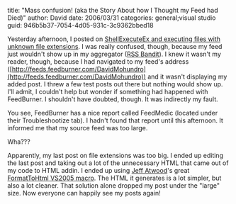 
title: "Mass confusion! (aka the Story About how I Thought my Feed had Died)"
author: David
date: 2006/03/31
categories: general;visual studio
guid: 946b5b37-7054-4d05-931c-3c9362bbed18

Yesterday afternoon, I posted on [ShellExecuteEx and executing files with unknown file extensions](http://www.mohundro.com/blog/PermaLink,guid,2e837c6d-a5b5-4eb1-a679-b375d27b3d06.aspx). I was really confused, though, because my feed just wouldn't show up in my aggregator ([RSS Bandit](http://www.rssbandit.org)). I knew it wasn't my reader, though, because I had navigated to my feed's address ([http://feeds.feedburner.com/DavidMohundro](http://feeds.feedburner.com/DavidMohundro)) and it wasn't displaying my added post. I threw a few test posts out there but nothing would show up. I'll admit, I couldn't help but wonder if something had happened with FeedBurner. I shouldn't have doubted, though. It was indirectly my fault.

You see, FeedBurner has a nice report called FeedMedic (located under their Troubleshootize tab). I hadn't found that report until this afternoon. It informed me that my source feed was too large. 

Wha??? 

Apparently, my last post on file extensions was too big. I ended up editing the last post and taking out a lot of the unnecessary HTML that came out of my code to HTML addin. I ended up using [Jeff Atwood](http://www.codinghorror.com/blog/)'s great [FormatToHtml VS2005 macro](http://www.codinghorror.com/blog/archives/000429.html). The HTML it generates is a lot simpler, but also a lot cleaner. That solution alone dropped my post under the "large" size. Now everyone can happily see my posts again!

